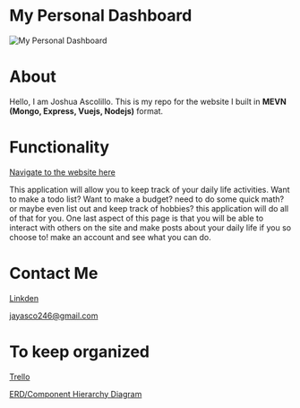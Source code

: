 # My Personal Dashboard

![My Personal Dashboard]()

# About

Hello, I am Joshua Ascolillo. This is my repo for the website I built in **MEVN (Mongo, Express, Vuejs, Nodejs)** format. 

# Functionality

[Navigate to the website here](https://joshdashboard.herokuapp.com)

This application will allow you to keep track of your daily life activities. Want to make a todo list? Want to make a budget? need to do some quick math? or maybe even list out and keep track of hobbies? this application will do all of that for you. One last aspect of this page is that you will be able to interact with others on the site and make posts about your daily life if you so choose to! make an account and see what you can do.

# Contact Me

[Linkden](https://www.linkedin.com/in/joshuaascolillo/)

jayasco246@gmail.com


# To keep organized

[Trello](https://trello.com/b/LwFWE1B0/mydashboardapp)

[ERD/Component Hierarchy Diagram](https://lucid.app/lucidchart/abc24575-ae5a-4626-abfc-adea16c5e759/edit?beaconFlowId=B36D93025E5ABE9F&invitationId=inv_dac126b2-63d9-4005-b7d2-709b71585a88&page=0_0#)






